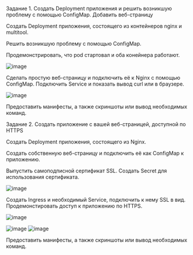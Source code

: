 Задание 1. Создать Deployment приложения и решить возникшую проблему с помощью ConfigMap. Добавить веб-страницу

Создать Deployment приложения, состоящего из контейнеров nginx и multitool.

Решить возникшую проблему с помощью ConfigMap.

Продемонстрировать, что pod стартовал и оба конейнера работают.

![image](https://github.com/AlexanderSchelokov/devops-netology/assets/121572590/37ecb339-cef0-478c-b8cb-831dc0fe8a87)

Сделать простую веб-страницу и подключить её к Nginx с помощью ConfigMap. Подключить Service и показать вывод curl или в браузере.

![image](https://github.com/AlexanderSchelokov/devops-netology/assets/121572590/ac510d39-6f2a-4499-b6b0-c9d9cca185f7)

Предоставить манифесты, а также скриншоты или вывод необходимых команд.

Задание 2. Создать приложение с вашей веб-страницей, доступной по HTTPS

Создать Deployment приложения, состоящего из Nginx.

Создать собственную веб-страницу и подключить её как ConfigMap к приложению.

Выпустить самоподписной сертификат SSL. Создать Secret для использования сертификата.

![image](https://github.com/AlexanderSchelokov/devops-netology/assets/121572590/9caabf68-1931-44df-ae1c-7bc10da9c4ce)


Создать Ingress и необходимый Service, подключить к нему SSL в вид. Продемонстировать доступ к приложению по HTTPS.

![image](https://github.com/AlexanderSchelokov/devops-netology/assets/121572590/57c8e663-fd7b-4429-adad-20b7ebe8aaed)

![image](https://github.com/AlexanderSchelokov/devops-netology/assets/121572590/2cfcc95f-cbd4-4959-88c7-f72b29c2205b)
![image](https://github.com/AlexanderSchelokov/devops-netology/assets/121572590/42b14173-31d7-466d-88cb-66b98fa1ef6c)


Предоставить манифесты, а также скриншоты или вывод необходимых команд.
